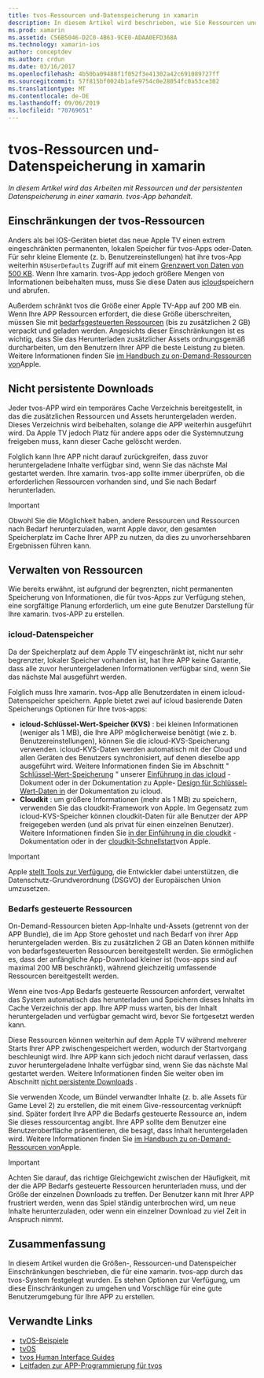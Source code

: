 ```yaml
---
title: tvos-Ressourcen und-Datenspeicherung in xamarin
description: In diesem Artikel wird beschrieben, wie Sie Ressourcen und persistente Datenspeicherung in einer mit xamarin erstellten tvos-App bearbeiten. Es werden icloud-Datenspeicherung und Bedarfs gesteuerte Ressourcen erläutert.
ms.prod: xamarin
ms.assetid: C56B5046-D2C0-4B63-9CE0-ADAA0EFD368A
ms.technology: xamarin-ios
author: conceptdev
ms.author: crdun
ms.date: 03/16/2017
ms.openlocfilehash: 4b50ba09488f1f052f3e41302a42c691089727ff
ms.sourcegitcommit: 57f815bf0024b1afe9754c0e28054fc0a53ce302
ms.translationtype: MT
ms.contentlocale: de-DE
ms.lasthandoff: 09/06/2019
ms.locfileid: "70769651"
---
```

# <a name="tvos-resources-and-data-storage-in-xamarin"></a>tvos-Ressourcen und-Datenspeicherung in xamarin

_In diesem Artikel wird das Arbeiten mit Ressourcen und der persistenten Datenspeicherung in einer xamarin. tvos-App behandelt._

<a name="tvOS-Resource-Limitations" />

## <a name="tvos-resource-limitations"></a>Einschränkungen der tvos-Ressourcen

Anders als bei IOS-Geräten bietet das neue Apple TV einen extrem eingeschränkten permanenten, lokalen Speicher für tvos-Apps oder-Daten. Für sehr kleine Elemente (z. b. Benutzereinstellungen) hat ihre tvos-App weiterhin `NSUserDefaults` Zugriff auf mit einem [Grenzwert von Daten von 500 KB](https://forums.developer.apple.com/message/50696#50696). Wenn Ihre xamarin. tvos-App jedoch größere Mengen von Informationen beibehalten muss, muss Sie diese Daten aus [icloud](#iCloud-Data-Storage)speichern und abrufen.

Außerdem schränkt tvos die Größe einer Apple TV-App auf 200 MB ein. Wenn Ihre APP Ressourcen erfordert, die diese Größe überschreiten, müssen Sie mit [bedarfsgesteuerten Ressourcen](#On-Demand-Resources) (bis zu zusätzlichen 2 GB) verpackt und geladen werden. Angesichts dieser Einschränkungen ist es wichtig, dass Sie das Herunterladen zusätzlicher Assets ordnungsgemäß durcharbeiten, um den Benutzern Ihrer APP die beste Leistung zu bieten. Weitere Informationen finden Sie [im Handbuch zu on-Demand-Ressourcen von](https://developer.apple.com/library/prerelease/tvos/documentation/FileManagement/Conceptual/On_Demand_Resources_Guide/index.html#//apple_ref/doc/uid/TP40015083)Apple.

<a name="Non-Persistent-Downloads" />

## <a name="non-persistent-downloads"></a>Nicht persistente Downloads

Jeder tvos-APP wird ein temporäres Cache Verzeichnis bereitgestellt, in das die zusätzlichen Ressourcen und Assets heruntergeladen werden. Dieses Verzeichnis wird beibehalten, solange die APP weiterhin ausgeführt wird. Da Apple TV jedoch Platz für andere apps oder die Systemnutzung freigeben muss, kann dieser Cache gelöscht werden.

Folglich kann Ihre APP nicht darauf zurückgreifen, dass zuvor heruntergeladene Inhalte verfügbar sind, wenn Sie das nächste Mal gestartet werden. Ihre xamarin. tvos-app sollte immer überprüfen, ob die erforderlichen Ressourcen vorhanden sind, und Sie nach Bedarf herunterladen.

> [!IMPORTANT]
> Obwohl Sie die Möglichkeit haben, andere Ressourcen und Ressourcen nach Bedarf herunterzuladen, warnt Apple davor, den gesamten Speicherplatz im Cache Ihrer APP zu nutzen, da dies zu unvorhersehbaren Ergebnissen führen kann.

<a name="Managing-Resources" />

## <a name="managing-resources"></a>Verwalten von Ressourcen

Wie bereits erwähnt, ist aufgrund der begrenzten, nicht permanenten Speicherung von Informationen, die für tvos-Apps zur Verfügung stehen, eine sorgfältige Planung erforderlich, um eine gute Benutzer Darstellung für Ihre xamarin. tvos-APP zu erstellen.

<a name="iCloud-Data-Storage" />

### <a name="icloud-data-storage"></a>icloud-Datenspeicher

Da der Speicherplatz auf dem Apple TV eingeschränkt ist, nicht nur sehr begrenzter, lokaler Speicher vorhanden ist, hat Ihre APP keine Garantie, dass alle zuvor heruntergeladenen Informationen verfügbar sind, wenn Sie das nächste Mal ausgeführt werden.

Folglich muss Ihre xamarin. tvos-App alle Benutzerdaten in einem icloud-Datenspeicher speichern. Apple bietet zwei auf icloud basierende Daten Speicherungs Optionen für Ihre tvos-apps:

- **icloud-Schlüssel-Wert-Speicher (KVS)** : bei kleinen Informationen (weniger als 1 MB), die Ihre APP möglicherweise benötigt (wie z. b. Benutzereinstellungen), können Sie die icloud-KVS-Speicherung verwenden. icloud-KVS-Daten werden automatisch mit der Cloud und allen Geräten des Benutzers synchronisiert, auf denen dieselbe app ausgeführt wird. Weitere Informationen finden Sie im Abschnitt " [Schlüssel-Wert-Speicherung](~/ios/data-cloud/introduction-to-icloud.md) " unserer [Einführung in das icloud](~/ios/data-cloud/introduction-to-icloud.md) -Dokument oder in der Dokumentation zu Apple- [Design für Schlüssel-Wert-Daten in](https://developer.apple.com/library/prerelease/tvos/documentation/General/Conceptual/iCloudDesignGuide/Chapters/DesigningForKey-ValueDataIniCloud.html#//apple_ref/doc/uid/TP40012094-CH7) der Dokumentation zu icloud.
- **Cloudkit** : um größere Informationen (mehr als 1 MB) zu speichern, verwenden Sie das cloudkit-Framework von Apple. Im Gegensatz zum icloud-KVS-Speicher können cloudkit-Daten für alle Benutzer der APP freigegeben werden (und als privat für einen einzelnen Benutzer). Weitere Informationen finden Sie [in der Einführung in die cloudkit](~/ios/data-cloud/intro-to-cloudkit.md) -Dokumentation oder in der [cloudkit-Schnellstart](https://developer.apple.com/library/prerelease/tvos/documentation/DataManagement/Conceptual/CloudKitQuickStart/Introduction/Introduction.html#//apple_ref/doc/uid/TP40014987)von Apple.

> [!IMPORTANT]
> Apple [stellt Tools zur Verfügung](https://developer.apple.com/support/allowing-users-to-manage-data/), die Entwickler dabei unterstützen, die Datenschutz-Grundverordnung (DSGVO) der Europäischen Union umzusetzen.

<a name="On-Demand-Resources" />

### <a name="on-demand-resources"></a>Bedarfs gesteuerte Ressourcen

On-Demand-Ressourcen bieten App-Inhalte und-Assets (getrennt von der APP Bundle), die im App Store gehostet und nach Bedarf von ihrer App heruntergeladen werden. Bis zu zusätzlichen 2 GB an Daten können mithilfe von bedarfsgesteuerten Ressourcen bereitgestellt werden. Sie ermöglichen es, dass der anfängliche App-Download kleiner ist (tvos-apps sind auf maximal 200 MB beschränkt), während gleichzeitig umfassende Ressourcen bereitgestellt werden.

Wenn eine tvos-App Bedarfs gesteuerte Ressourcen anfordert, verwaltet das System automatisch das herunterladen und Speichern dieses Inhalts im Cache Verzeichnis der app. Ihre APP muss warten, bis der Inhalt heruntergeladen und verfügbar gemacht wird, bevor Sie fortgesetzt werden kann.

Diese Ressourcen können weiterhin auf dem Apple TV während mehrerer Starts Ihrer APP zwischengespeichert werden, wodurch der Startvorgang beschleunigt wird. Ihre APP kann sich jedoch nicht darauf verlassen, dass zuvor heruntergeladene Inhalte verfügbar sind, wenn Sie das nächste Mal gestartet werden. Weitere Informationen finden Sie weiter oben im Abschnitt [nicht persistente Downloads](#Non-Persistent-Downloads) .

Sie verwenden Xcode, um Bündel verwandter Inhalte (z. b. alle Assets für Game Level 2) zu erstellen, die mit einem Give-ressourcentag verknüpft sind. Später fordert Ihre APP die Bedarfs gesteuerte Ressource an, indem Sie dieses ressourcentag angibt. Ihre APP sollte dem Benutzer eine Benutzeroberfläche präsentieren, die besagt, dass Inhalt heruntergeladen wird. Weitere Informationen finden Sie [im Handbuch zu on-Demand-Ressourcen von](https://developer.apple.com/library/prerelease/tvos/documentation/FileManagement/Conceptual/On_Demand_Resources_Guide/index.html#//apple_ref/doc/uid/TP40015083)Apple.

> [!IMPORTANT]
> Achten Sie darauf, das richtige Gleichgewicht zwischen der Häufigkeit, mit der die APP Bedarfs gesteuerte Ressourcen herunterladen muss, und der Größe der einzelnen Downloads zu treffen. Der Benutzer kann mit Ihrer APP frustriert werden, wenn das Spiel ständig unterbrochen wird, um neue Inhalte herunterzuladen, oder wenn ein einzelner Download zu viel Zeit in Anspruch nimmt.

<a name="Summary" />

## <a name="summary"></a>Zusammenfassung

In diesem Artikel wurden die Größen-, Ressourcen-und Datenspeicher Einschränkungen beschrieben, die für eine xamarin. tvos-app durch das tvos-System festgelegt wurden. Es stehen Optionen zur Verfügung, um diese Einschränkungen zu umgehen und Vorschläge für eine gute Benutzerumgebung für Ihre APP zu erstellen.

## <a name="related-links"></a>Verwandte Links

- [tvOS-Beispiele](https://docs.microsoft.com/samples/browse/?products=xamarin&term=Xamarin.iOS+tvOS)
- [tvOS](https://developer.apple.com/tvos/)
- [tvos Human Interface Guides](https://developer.apple.com/tvos/human-interface-guidelines/)
- [Leitfaden zur APP-Programmierung für tvos](https://developer.apple.com/library/prerelease/tvos/documentation/General/Conceptual/AppleTV_PG/)
